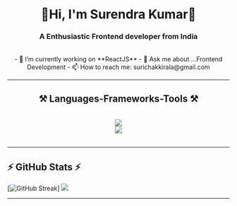 <h1 align='center'>
  👋Hi, I'm Surendra Kumar👋
</h1>
<h3 align="center">A Enthusiastic Frontend developer from India</h3>

<br/>

<div align="center">
- 🔭 I’m currently working on **ReactJS**
- 💬 Ask me about ...Frontend Development
- 📫 How to reach me: surichakkirala@gmail.com
</div>
 <hr/>
 
<h2 align="center">⚒️ Languages-Frameworks-Tools ⚒️</h2>
<br/>
<div align="center">
    <img src="https://skillicons.dev/icons?i=javascript,html,css,react,redux,mui,vscode,github,tailwind,git,styledcomponents" />
    <br>
    <img src="https://skillicons.dev/icons?i=firebase,mongodb,c,nextjs,mysql" />
</div>

<br/>
<hr/>

## **⚡ GitHub Stats ⚡**
[![GitHub Streak](https://github-readme-streak-stats.herokuapp.com?user=surichakkirala&theme=highcontrast&include_all_commits=false&count_private=true&layout=compact)]
 ![](https://github-readme-stats.vercel.app/api/top-langs/?username=surichakkirala&theme=highcontrast&include_all_commits=false&count_private=true&layout=compact)
<br/>

<hr/>

<br/>
